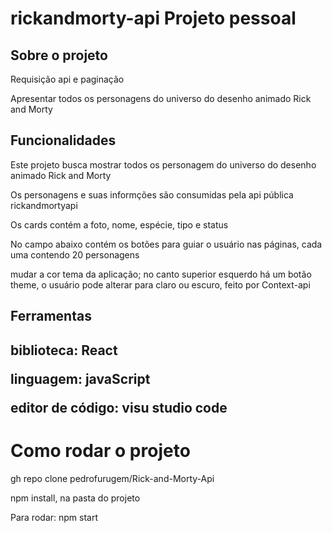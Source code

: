 <h1>rickandmorty-api Projeto pessoal</h1>

<div>
<h2>Sobre o projeto</h2>
    <p>Requisição api e paginação </p>
    <p>Apresentar todos os personagens do universo do desenho animado Rick and Morty</p>
</div>

<div>
    <h2>Funcionalidades</h2>
    <p>Este projeto busca mostrar todos os personagem do universo do desenho animado Rick and Morty</p>
    <p>Os personagens e suas informções são consumidas pela api pública rickandmortyapi</p>
    <p>Os cards contém a foto, nome, espécie, tipo e status</p>
    <p>No campo abaixo contém os botões para guiar o usuário nas páginas, cada uma contendo 20 personagens</p>
    <p>mudar a cor tema da aplicação; no canto superior esquerdo há um botão theme, o usuário pode alterar para claro ou escuro, feito por Context-api</p>
</div>

<h2>Ferramentas<h2>
<div>
    <p>biblioteca: React</p>
    <p>linguagem: javaScript</p>
    <p>editor de código: visu studio code</p>
</div>

<h1>Como rodar o projeto</h1>
<p>gh repo clone pedrofurugem/Rick-and-Morty-Api</p>
<p>npm install, na pasta do projeto</p>
<p>Para rodar: npm start</p>